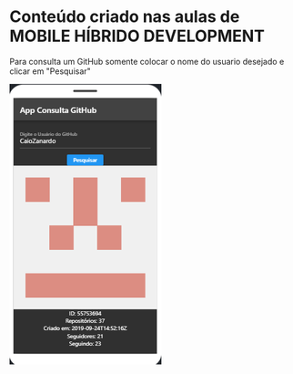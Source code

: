 # Conteúdo criado nas aulas de MOBILE HÍBRIDO DEVELOPMENT

Para consulta um GitHub somente colocar o nome do usuario desejado e clicar em "Pesquisar"

![PRINT!](consulta.png)
